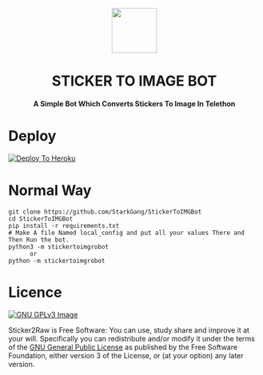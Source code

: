 <p align="center"><a href="https://t.me/fridayot"><img src="https://images.discordapp.net/avatars/224415693393625088/8f6a0ca7e883f87241b02ba8e1328f34.png?" width="90"></a></p> 
<h1 align="center"><b>STICKER TO IMAGE BOT</b></h1>
<h4 align="center">A Simple Bot Which Converts Stickers To Image In Telethon</h4>



# Deploy
[![Deploy To Heroku](https://www.herokucdn.com/deploy/button.svg)](https://heroku.com/deploy?template=https://github.com/VSPMG143/Sticker2Raw/blob/main)

# Normal Way
```python3
git clone https://github.com/StarkGang/StickerToIMGBot
cd StickerToIMGBot
pip install -r requirements.txt
# Make A file Named local_config and put all your values There and Then Run the bot.
python3 -m stickertoimgrobot
      or 
python -m stickertoimgrobot
```

# Licence
[![GNU GPLv3 Image](https://www.gnu.org/graphics/gplv3-127x51.png)](http://www.gnu.org/licenses/gpl-3.0.en.html)  

Sticker2Raw is Free Software: You can use, study share and improve it at your
will. Specifically you can redistribute and/or modify it under the terms of the
[GNU General Public License](https://www.gnu.org/licenses/gpl.html) as
published by the Free Software Foundation, either version 3 of the License, or
(at your option) any later version. 
